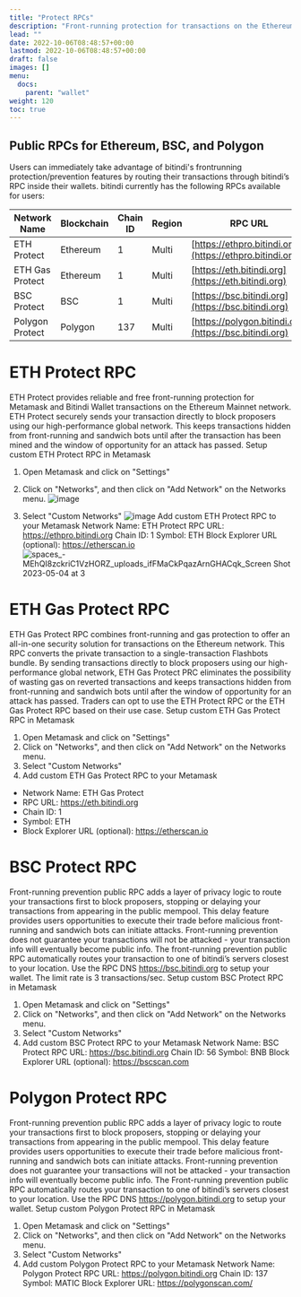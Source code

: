 ```yaml
---
title: "Protect RPCs"
description: "Front-running protection for transactions on the Ethereum, BSC and Polygon Network."
lead: ""
date: 2022-10-06T08:48:57+00:00
lastmod: 2022-10-06T08:48:57+00:00
draft: false
images: []
menu:
  docs:
    parent: "wallet"
weight: 120
toc: true
---
```

## Public RPCs for Ethereum, BSC, and Polygon

Users can immediately take advantage of bitindi's frontrunning protection/prevention features by routing their transactions through bitindi’s RPC inside their wallets. bitindi currently has the following RPCs available for users:

|  Network Name   | Blockchain  | Chain ID    | Region  | RPC URL  |
| ---------------  | -------------  |----------   | --------- | ----------- |
| ETH Protect   | Ethereum  |1  | Multi | [https://ethpro.bitindi.org](https://ethpro.bitindi.org) |
| ETH Gas Protect  | Ethereum  |1  | Multi | [https://eth.bitindi.org](https://eth.bitindi.org) |
| BSC Protect   | BSC  |1  | Multi | [https://bsc.bitindi.org](https://bsc.bitindi.org) |
| Polygon Protect  | Polygon  | 137  | Multi | [https://polygon.bitindi.org](https://bsc.bitindi.org) |


# ETH Protect RPC

ETH Protect provides reliable and free front-running protection for Metamask and Bitindi Wallet transactions on the Ethereum Mainnet network.
ETH Protect securely sends your transaction directly to block proposers using our high-performance global network. This keeps transactions hidden from front-running and sandwich bots until after the transaction has been mined and the window of opportunity for an attack has passed.
Setup custom ETH Protect RPC in Metamask
1. Open Metamask and click on "Settings"
2. Click on "Networks", and then click on "Add Network" on the Networks menu.
![image](https://github.com/bitindi/docs/assets/119077822/430da26f-7f1a-4162-a21d-f9381ebb5360)

3. Select "Custom Networks"
![image](https://github.com/bitindi/docs/assets/119077822/0004266f-a4ab-44aa-9194-e599dd01bba0)
Add custom ETH Protect RPC to your Metamask
Network Name:  ETH Protect
RPC URL: https://ethpro.bitindi.org
Chain ID: 1
Symbol: ETH
Block Explorer URL (optional): https://etherscan.io
![spaces_-MEhQI8zckriC1VzHORZ_uploads_ifFMaCkPqazArnGHACqk_Screen Shot 2023-05-04 at 3](https://github.com/bitindi/docs/assets/119077822/fbd3f3a0-4f4c-4b76-9dd5-77918c2929d2)


# ETH Gas Protect RPC

ETH Gas Protect RPC combines front-running and gas protection to offer an all-in-one security solution for transactions on the Ethereum network. This RPC converts the private transaction to a single-transaction Flashbots bundle. By sending transactions directly to block proposers using our high-performance global network, ETH Gas Protect PRC eliminates the possibility of wasting gas on reverted transactions and keeps transactions hidden from front-running and sandwich bots until after the window of opportunity for an attack has passed. Traders can opt to use the ETH Protect RPC or the ETH Gas Protect RPC based on their use case.
Setup custom ETH Gas Protect RPC in Metamask
1. Open Metamask and click on "Settings"
2. Click on "Networks", and then click on "Add Network" on the Networks menu.
3. Select "Custom Networks"
4. Add custom ETH Gas Protect RPC to your Metamask
- Network Name:  ETH Gas Protect
- RPC URL: https://eth.bitindi.org
- Chain ID: 1
- Symbol: ETH
- Block Explorer URL (optional): https://etherscan.io

# BSC Protect RPC

Front-running prevention public RPC adds a layer of privacy logic to route your transactions first to block proposers, stopping or delaying your transactions from appearing in the public mempool. This delay feature provides users opportunities to execute their trade before malicious front-running and sandwich bots can initiate attacks. Front-running prevention does not guarantee your transactions will not be attacked - your transaction info will eventually become public info.
The front-running prevention public RPC automatically routes your transaction to one of bitindi’s servers closest to your location. Use the RPC DNS https://bsc.bitindi.org to setup your wallet.
The limit rate is 3 transactions/sec. 
Setup custom BSC Protect RPC in Metamask
1. Open Metamask and click on "Settings"
2. Click on "Networks", and then click on "Add Network" on the Networks menu.
3. Select "Custom Networks"
4. Add custom BSC Protect RPC to your Metamask
Network Name:  BSC Protect
RPC URL: https://bsc.bitindi.org
Chain ID: 56
Symbol: BNB
Block Explorer URL (optional): https://bscscan.com

# Polygon Protect RPC

Front-running prevention public RPC adds a layer of privacy logic to route your transactions first to block proposers, stopping or delaying your transactions from appearing in the public mempool. This delay feature provides users opportunities to execute their trade before malicious front-running and sandwich bots can initiate attacks. Front-running prevention does not guarantee your transactions will not be attacked - your transaction info will eventually become public info.
The Front-running prevention public RPC automatically routes your transaction to one of bitindi’s servers closest to your location. Use the RPC DNS https://polygon.bitindi.org to setup your wallet.
Setup custom Polygon Protect RPC in Metamask
1. Open Metamask and click on "Settings"
2. Click on "Networks", and then click on "Add Network" on the Networks menu.
3. Select "Custom Networks"
4. Add custom Polygon Protect RPC to your Metamask
Network Name:  Polygon Protect
RPC URL: https://polygon.bitindi.org
Chain ID: 137
Symbol: MATIC
Block Explorer URL: https://polygonscan.com/



